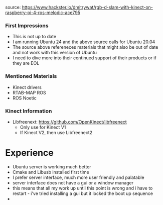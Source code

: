source: https://www.hackster.io/dmitrywat/rgb-d-slam-with-kinect-on-raspberry-pi-4-ros-melodic-ace795

### First Impressions

* This is not up to date
* I am running Ubuntu 24 and the above source calls for Ubuntu 20.04
* The source above refereneces materials that might also be out of date and not work with this version of Ubuntu
* I need to dive more into their continued support of their products or if they are EOL

### Mentioned Materials

* Kinect drivers
* RTAB-MAP ROS
* ROS Noetic

### Kinect Information

* Libfreenext: https://github.com/OpenKinect/libfreenect
  * Only use for Kinect V1
  * If Kinect V2, then use Libfreenect2
 
# Experience

* Ubuntu server is working much better
* Cmake and Libusb installed first time
* I prefer server interface, much more user friendly and palatable
* server interface does not have a gui or a window manager
 * this means that all my work up until this point is wrong and i have to restart - i've tried installing a gui but it locked the boot up sequence
 * 
